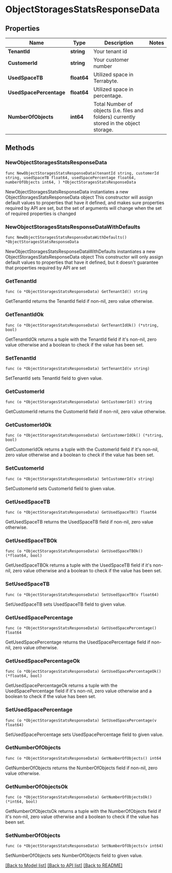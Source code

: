 # ObjectStoragesStatsResponseData

## Properties

Name | Type | Description | Notes
------------ | ------------- | ------------- | -------------
**TenantId** | **string** | Your tenant id | 
**CustomerId** | **string** | Your customer number | 
**UsedSpaceTB** | **float64** | Utilized space in Terrabyte. | 
**UsedSpacePercentage** | **float64** | Utilized space in percentage. | 
**NumberOfObjects** | **int64** | Total Number of objects (i.e. files and folders) currently stored in the object storage. | 

## Methods

### NewObjectStoragesStatsResponseData

`func NewObjectStoragesStatsResponseData(tenantId string, customerId string, usedSpaceTB float64, usedSpacePercentage float64, numberOfObjects int64, ) *ObjectStoragesStatsResponseData`

NewObjectStoragesStatsResponseData instantiates a new ObjectStoragesStatsResponseData object
This constructor will assign default values to properties that have it defined,
and makes sure properties required by API are set, but the set of arguments
will change when the set of required properties is changed

### NewObjectStoragesStatsResponseDataWithDefaults

`func NewObjectStoragesStatsResponseDataWithDefaults() *ObjectStoragesStatsResponseData`

NewObjectStoragesStatsResponseDataWithDefaults instantiates a new ObjectStoragesStatsResponseData object
This constructor will only assign default values to properties that have it defined,
but it doesn't guarantee that properties required by API are set

### GetTenantId

`func (o *ObjectStoragesStatsResponseData) GetTenantId() string`

GetTenantId returns the TenantId field if non-nil, zero value otherwise.

### GetTenantIdOk

`func (o *ObjectStoragesStatsResponseData) GetTenantIdOk() (*string, bool)`

GetTenantIdOk returns a tuple with the TenantId field if it's non-nil, zero value otherwise
and a boolean to check if the value has been set.

### SetTenantId

`func (o *ObjectStoragesStatsResponseData) SetTenantId(v string)`

SetTenantId sets TenantId field to given value.


### GetCustomerId

`func (o *ObjectStoragesStatsResponseData) GetCustomerId() string`

GetCustomerId returns the CustomerId field if non-nil, zero value otherwise.

### GetCustomerIdOk

`func (o *ObjectStoragesStatsResponseData) GetCustomerIdOk() (*string, bool)`

GetCustomerIdOk returns a tuple with the CustomerId field if it's non-nil, zero value otherwise
and a boolean to check if the value has been set.

### SetCustomerId

`func (o *ObjectStoragesStatsResponseData) SetCustomerId(v string)`

SetCustomerId sets CustomerId field to given value.


### GetUsedSpaceTB

`func (o *ObjectStoragesStatsResponseData) GetUsedSpaceTB() float64`

GetUsedSpaceTB returns the UsedSpaceTB field if non-nil, zero value otherwise.

### GetUsedSpaceTBOk

`func (o *ObjectStoragesStatsResponseData) GetUsedSpaceTBOk() (*float64, bool)`

GetUsedSpaceTBOk returns a tuple with the UsedSpaceTB field if it's non-nil, zero value otherwise
and a boolean to check if the value has been set.

### SetUsedSpaceTB

`func (o *ObjectStoragesStatsResponseData) SetUsedSpaceTB(v float64)`

SetUsedSpaceTB sets UsedSpaceTB field to given value.


### GetUsedSpacePercentage

`func (o *ObjectStoragesStatsResponseData) GetUsedSpacePercentage() float64`

GetUsedSpacePercentage returns the UsedSpacePercentage field if non-nil, zero value otherwise.

### GetUsedSpacePercentageOk

`func (o *ObjectStoragesStatsResponseData) GetUsedSpacePercentageOk() (*float64, bool)`

GetUsedSpacePercentageOk returns a tuple with the UsedSpacePercentage field if it's non-nil, zero value otherwise
and a boolean to check if the value has been set.

### SetUsedSpacePercentage

`func (o *ObjectStoragesStatsResponseData) SetUsedSpacePercentage(v float64)`

SetUsedSpacePercentage sets UsedSpacePercentage field to given value.


### GetNumberOfObjects

`func (o *ObjectStoragesStatsResponseData) GetNumberOfObjects() int64`

GetNumberOfObjects returns the NumberOfObjects field if non-nil, zero value otherwise.

### GetNumberOfObjectsOk

`func (o *ObjectStoragesStatsResponseData) GetNumberOfObjectsOk() (*int64, bool)`

GetNumberOfObjectsOk returns a tuple with the NumberOfObjects field if it's non-nil, zero value otherwise
and a boolean to check if the value has been set.

### SetNumberOfObjects

`func (o *ObjectStoragesStatsResponseData) SetNumberOfObjects(v int64)`

SetNumberOfObjects sets NumberOfObjects field to given value.



[[Back to Model list]](../README.md#documentation-for-models) [[Back to API list]](../README.md#documentation-for-api-endpoints) [[Back to README]](../README.md)


